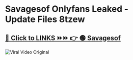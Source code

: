 
 # Savagesof Onlyfans Leaked - Update Files 8tzew

## <h2><a href="https://clipsfans.com/Savagesof&ref=git">🔗 Click to LINKS ⏩⏩ 👉 🟢 Savagesof </a></h2>

<a href="https://clipsfans.com/Savagesof&ref=git" rel="nofollow" data-target="animated-image.originalLink"><img src="https://i.ibb.co.com/xMMVF88/686577567.gif" alt="Viral Video Original" style="max-width: 100%; display: inline-block;" data-target="animated-image.originalImage"></a>

